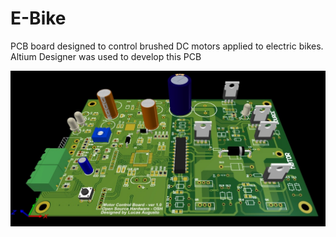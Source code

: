 # E-Bike
  
  PCB board designed to control brushed DC motors applied to electric bikes.
  Altium Designer was used to develop this PCB
  
  ![alt text](https://github.com/lucadaugusto/E-Bike/blob/master/Hardware/foto_PCB.jpg)
